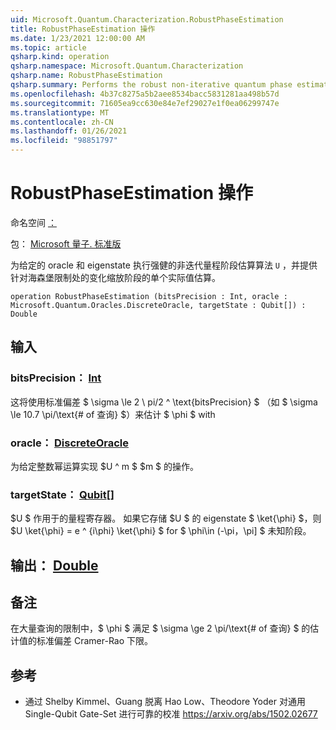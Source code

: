 ```yaml
---
uid: Microsoft.Quantum.Characterization.RobustPhaseEstimation
title: RobustPhaseEstimation 操作
ms.date: 1/23/2021 12:00:00 AM
ms.topic: article
qsharp.kind: operation
qsharp.namespace: Microsoft.Quantum.Characterization
qsharp.name: RobustPhaseEstimation
qsharp.summary: Performs the robust non-iterative quantum phase estimation algorithm for a given oracle `U` and eigenstate, and provides a single real-valued estimate of the phase with variance scaling at the Heisenberg limit.
ms.openlocfilehash: 4b37c8275a5b2aee8534bacc5831281aa498b57d
ms.sourcegitcommit: 71605ea9cc630e84e7ef29027e1f0ea06299747e
ms.translationtype: MT
ms.contentlocale: zh-CN
ms.lasthandoff: 01/26/2021
ms.locfileid: "98851797"
---
```

# <a name="robustphaseestimation-operation"></a>RobustPhaseEstimation 操作

命名空间 [：](xref:Microsoft.Quantum.Characterization)

包： [Microsoft 量子. 标准版](https://nuget.org/packages/Microsoft.Quantum.Standard)


为给定的 oracle 和 eigenstate 执行强健的非迭代量程阶段估算算法 `U` ，并提供针对海森堡限制处的变化缩放阶段的单个实际值估算。

```qsharp
operation RobustPhaseEstimation (bitsPrecision : Int, oracle : Microsoft.Quantum.Oracles.DiscreteOracle, targetState : Qubit[]) : Double
```


## <a name="input"></a>输入

### <a name="bitsprecision--int"></a>bitsPrecision： [Int](xref:microsoft.quantum.lang-ref.int)

这将使用标准偏差 $ \sigma \le 2 \ pi/2 ^ \text{bitsPrecision} $ （如 $ \sigma \le 10.7 \pi/\text{# of 查询} $）来估计 $ \phi $ with


### <a name="oracle--discreteoracle"></a>oracle： [DiscreteOracle](xref:Microsoft.Quantum.Oracles.DiscreteOracle)

为给定整数幂运算实现 $U ^ m $ $m $ 的操作。


### <a name="targetstate--qubit"></a>targetState： [Qubit](xref:microsoft.quantum.lang-ref.qubit)[]

$U $ 作用于的量程寄存器。 如果它存储 $U $ 的 eigenstate $ \ket{\phi} $，则 $U \ket{\phi} = e ^ {i\phi} \ket{\phi} $ for $ \phi\in (-\pi，\pi] $ 未知阶段。



## <a name="output--double"></a>输出： [Double](xref:microsoft.quantum.lang-ref.double)



## <a name="remarks"></a>备注

在大量查询的限制中，$ \phi $ 满足 $ \sigma \ge 2 \pi/\text{# of 查询} $ 的估计值的标准偏差 Cramer-Rao 下限。

## <a name="references"></a>参考

- 通过 Shelby Kimmel、Guang 脱离 Hao Low、Theodore Yoder 对通用 Single-Qubit Gate-Set 进行可靠的校准 https://arxiv.org/abs/1502.02677